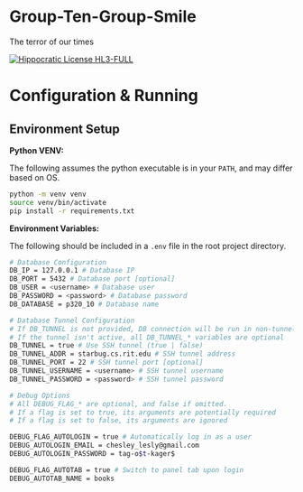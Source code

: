 # Group-Ten-Group-Smile
The terror of our times

[![Hippocratic License HL3-FULL](https://img.shields.io/static/v1?label=Hippocratic%20License&message=HL3-FULL&labelColor=5e2751&color=bc8c3d)](https://firstdonoharm.dev/version/3/0/full.html)

# Configuration & Running

## Environment Setup

**Python VENV:**

The following assumes the python executable is in your `PATH`, and may differ based on OS.

```bash
python -m venv venv
source venv/bin/activate
pip install -r requirements.txt
```

**Environment Variables:**

The following should be included in a `.env` file in the root project directory.
```bash
# Database Configuration
DB_IP = 127.0.0.1 # Database IP
DB_PORT = 5432 # Database port [optional]
DB_USER = <username> # Database user
DB_PASSWORD = <password> # Database password
DB_DATABASE = p320_10 # Database name

# Database Tunnel Configuration
# If DB_TUNNEL is not provided, DB connection will be run in non-tunnelled mode.
# If the tunnel isn't active, all DB_TUNNEL_* variables are optional
DB_TUNNEL = true # Use SSH tunnel (true | false)
DB_TUNNEL_ADDR = starbug.cs.rit.edu # SSH tunnel address
DB_TUNNEL_PORT = 22 # SSH tunnel port [optional]
DB_TUNNEL_USERNAME = <username> # SSH tunnel username
DB_TUNNEL_PASSWORD = <password> # SSH tunnel password

# Debug Options
# All DEBUG_FLAG_* are optional, and false if omitted.
# If a flag is set to true, its arguments are potentially required
# If a flag is set to false, its arguments are ignored

DEBUG_FLAG_AUTOLOGIN = true # Automatically log in as a user
DEBUG_AUTOLOGIN_EMAIL = chesley_lesly@gmail.com
DEBUG_AUTOLOGIN_PASSWORD = tag-o$t-kager$

DEBUG_FLAG_AUTOTAB = true # Switch to panel tab upon login
DEBUG_AUTOTAB_NAME = books
```
